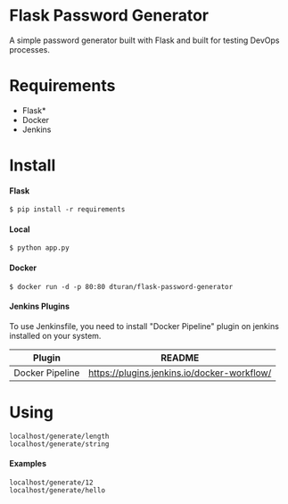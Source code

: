 # Flask Password Generator
A simple password generator built with Flask and built for testing DevOps processes.

# Requirements
- Flask*
- Docker 
- Jenkins

# Install
#### Flask
```
$ pip install -r requirements
```
#### Local
```
$ python app.py
```
#### Docker
```
$ docker run -d -p 80:80 dturan/flask-password-generator
```


#### Jenkins Plugins

To use Jenkinsfile, you need to install "Docker Pipeline" plugin on jenkins installed on your system.

| Plugin | README |
| ------ | ------ |
| Docker Pipeline | https://plugins.jenkins.io/docker-workflow/

# Using
```
localhost/generate/length
localhost/generate/string
```

#### Examples
```
localhost/generate/12
localhost/generate/hello
```
